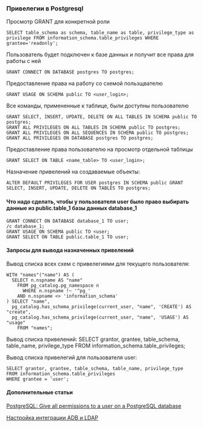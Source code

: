 ### Привелегии в Postgresql

Просмотр GRANT для конкретной роли

    SELECT table_schema as schema, table_name as table, privilege_type as privilege FROM information_schema.table_privileges WHERE grantee='readonly';
    
Пользователь будет подключен к базе данных и получит все права для работы с ней

	GRANT CONNECT ON DATABASE postgres TO postgres;

Предоставление права на работу со схемой пользщвателю

	GRANT USAGE ON SCHEMA public TO <user_login>;


Все команды, примененные к таблице, были доступны пользователю

	GRANT SELECT, INSERT, UPDATE, DELETE ON ALL TABLES IN SCHEMA public TO postgres;
	GRANT ALL PRIVILEGES ON ALL TABLES IN SCHEMA public TO postgres;
	GRANT ALL PRIVILEGES ON ALL SEQUENCES IN SCHEMA public TO postgres;
	GRANT ALL PRIVILEGES ON DATABASE postgres TO postgres;
	
Предоставление права пользователю на просмотр отдельной таблицы 
	
	GRANT SELECT ON TABLE <name_table> TO <user_login>;

Назначение привелений на создаваемые объекты:

	ALTER DEFAULT PRIVILEGES FOR USER postgres IN SCHEMA public GRANT SELECT, INSERT, UPDATE, DELETE ON TABLES TO postgres;	

#### Что надо сделать, чтобы у пользователя user было право выбирать данные из public.table_1 базы данных database_1

	GRANT CONNECT ON DATABASE database_1 TO user;
	/c database_1;
	GRANT USAGE ON SCHEMA public TO <user;
	GRANT SELECT ON TABLE public.table_1 TO user;




#### Запросы для вывода назначенных привелений

Вывод списка всех схем с привелегиями для текущего пользователя:

	WITH "names"("name") AS (
	  SELECT n.nspname AS "name"
	    FROM pg_catalog.pg_namespace n
	      WHERE n.nspname !~ '^pg_'
		AND n.nspname <> 'information_schema'
	) SELECT "name",
	  pg_catalog.has_schema_privilege(current_user, "name", 'CREATE') AS "create",
	  pg_catalog.has_schema_privilege(current_user, "name", 'USAGE') AS "usage"
	    FROM "names";

Вывод списка привелений:
	SELECT grantor, grantee, table_schema, table_name, privilege_type
	FROM information_schema.table_privileges;
	
Вывод списка привелегий для пользователя user:

	SELECT grantor, grantee, table_schema, table_name, privilege_type
	FROM information_schema.table_privileges
	WHERE grantee = 'user';

#### Дополнительные статьи

[PostgreSQL: Give all permissions to a user on a PostgreSQL database](
https://stackoverflow.com/questions/22483555/postgresql-give-all-permissions-to-a-user-on-a-postgresql-database)

[Настройка интеграции ADB и LDAP](https://docs.arenadata.io/adb/ldap/config.html)


